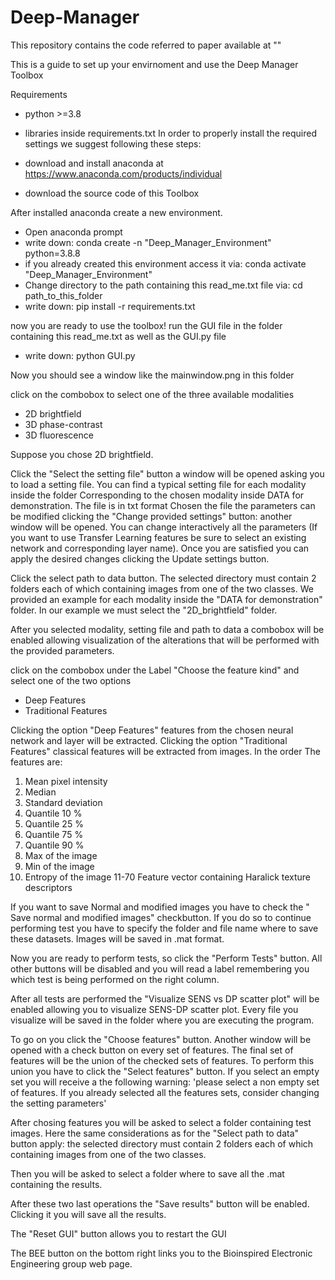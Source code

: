 # Deep-Manager
This repository contains the code referred to paper available at ""

This is a guide to set up your envirnoment and use the Deep Manager Toolbox

Requirements
- python >=3.8
- libraries inside requirements.txt
In order to properly install the required settings we suggest following these steps:
- download and install anaconda at https://www.anaconda.com/products/individual

- download the source code of this Toolbox

After installed anaconda create a new environment.
- Open anaconda prompt
- write down: conda create -n "Deep_Manager_Environment" python=3.8.8
- if you already created this environment access it via: conda activate "Deep_Manager_Environment"
- Change directory to the path containing this read_me.txt file via: cd path_to_this_folder
- write down: pip install -r requirements.txt


now you are ready to use the toolbox!
run the GUI file in the folder containing this read_me.txt as well as the GUI.py file
- write down: python GUI.py

Now you should see a window like the mainwindow.png in this folder

click on the combobox to select one of the three available modalities
- 2D brightfield
- 3D phase-contrast
- 3D fluorescence

Suppose you chose 2D brightfield.

Click the "Select the setting file" button
a window will be opened asking you to load a setting file.
You can find a typical setting file for each modality inside the folder Corresponding to
the chosen modality inside DATA for demonstration. The file is in txt format
Chosen the file the parameters can be modified clicking the "Change provided settings" button: another window will be
opened. You can change interactively all the parameters (If you want to use Transfer Learning features be sure to select an existing network and corresponding layer name).
Once you are satisfied you can apply the desired changes clicking the Update settings button.

Click the select path to data button. The selected directory must contain 2 folders each of which containing images
from one of the two classes. We provided an example for each modality inside the "DATA for demonstration" folder. 
In our example we must select the "2D_brightfield" folder.

After you selected modality, setting file and path to data a combobox will be enabled
allowing visualization of the alterations that will be performed with the provided parameters.

click on the combobox under the Label "Choose the feature kind" and select one of the two options
- Deep Features
- Traditional Features

Clicking the option "Deep Features" features from the chosen neural network and layer will be extracted.
Clicking the option "Traditional Features" classical features will be extracted from images. 
In the order The features are:
1. Mean pixel intensity
2. Median
3. Standard deviation
4. Quantile 10 %
5. Quantile 25 %
6. Quantile 75 %
7. Quantile 90 %
8. Max of the image
9. Min of the image
10. Entropy of the image
11-70 Feature vector containing Haralick texture descriptors 


If you want to save Normal and modified images you have to check the " Save normal and modified images"
checkbutton. If you do so to continue performing test you have to specify the folder and file name where to save
these datasets. Images will be saved in .mat format.

Now you are ready to perform tests, so click the "Perform Tests" button. All other buttons will be disabled and 
you will read a label remembering you which test is being performed on the right column.

After all tests are performed the "Visualize SENS vs DP scatter plot" will be enabled allowing you to 
visualize SENS-DP scatter plot. Every file you visualize will be saved in the folder where you are executing the program.

To go on you click the "Choose features" button.
Another window will be opened with a check button on every set of features. The final set of features will be the 
union of the checked sets of features. To perform this union you have to click the "Select features" button.
If you select an empty set you will receive a the following warning: 
'please select a non empty set of features. If you already selected all the features sets, consider changing the setting parameters'


After chosing features you will be asked to select a folder containing test images. Here the same considerations as for
the "Select path to data" button apply: the selected directory must contain 2 folders each of which containing images
from one of the two classes.

Then you will be asked to select a folder where to save all the .mat containing the results.

After these two last operations the "Save results" button will be enabled. 
Clicking it you will save all the results. 

The "Reset GUI" button allows you to restart the GUI

The BEE button on the bottom right links you to the Bioinspired Electronic Engineering group web page.
